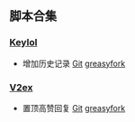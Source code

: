 ## 脚本合集
### [Keylol](https://keylol.com)
- 增加历史记录 [Git](https://github.com/yuyinws/script/blob/master/keylol/history.js)  [greasyfork](https://greasyfork.org/zh-CN/scripts/440285-keylol-history)

### [V2ex](https://v2ex.com)
- 置顶高赞回复 [Git](https://github.com/yuyinws/script/blob/master/v2ex/topPost.js)  [greasyfork](https://greasyfork.org/zh-CN/scripts/442853-toppost)
